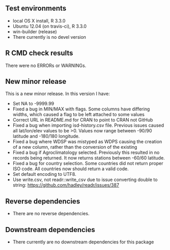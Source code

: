 ## Test environments
* local OS X install, R 3.3.0
* Ubuntu 12.04 (on travis-ci), R 3.3.0
* win-builder (release)
* There currently is no devel version

## R CMD check results
There were no ERRORs or WARNINGs. 

## New minor release
This is a new minor release. In this version I have:
  * Set NA to -9999.99
  * Fixed a bug in MIN/MAX with flags. Some columns have differing widths, which caused a flag to be left attached to some values
  * Correct URL in README.md for CRAN to point to CRAN not GitHub
  * Fixed a bug when importing isd-history.csv file. Previous issues caused all lat/lon/elev values to be >0. Values now range between -90/90 latitude and -180/180 longitude.
  * Fixed a bug where WDSP was mistyped as WDPS causing the creation of a new column, rather than the conversion of the existing
  * Fixed a bug if Agroclimatology selected. Previously this resulted in no records being returned. It now returns stations between -60/60 latitude.
  * Fixed a bug for country selection. Some countries did not return proper ISO code. All countries now should return a valid code.
  * Set default encoding to UTF8.
  * Use write.csv, not readr::write_csv due to issue converting double to string: https://github.com/hadley/readr/issues/387

## Reverse dependencies

* There are no reverse dependencies.

## Downstream dependencies
* There currently are no downstream dependencies for this package
